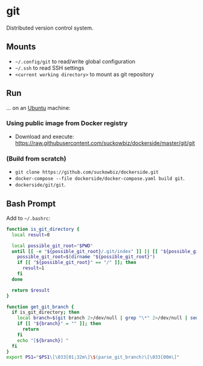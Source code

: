 # git

Distributed version control system.

## Mounts

- `~/.config/git` to read/write global configuration
- `~/.ssh` to read SSH settings
- `<current working directory>` to mount as git repository

## Run

...  on an [Ubuntu](http://www.ubuntu.com/download/desktop) machine:

### Using public image from Docker registry

- Download and execute: https://raw.githubusercontent.com/suckowbiz/dockerside/master/git/git

### (Build from scratch) 

- `git clone https://github.com/suckowbiz/dockerside.git`
- `docker-compose --file dockerside/docker-compose.yaml build git`.
- `dockerside/git/git`.

## Bash Prompt

Add to `~/.bashrc`:

```bash
function is_git_directory {
  local result=0

  local possible_git_root="$PWD"
  until [[ -e "${possible_git_root}/.git/index" ]] || [[ "${possible_git_root}" = "/" ]]; do
    possible_git_root=$(dirname "${possible_git_root}")
    if [[ "${possible_git_root}" == "/" ]]; then
      result=1
    fi
  done

  return $result
}

function get_git_branch {
  if is_git_directory; then
    local branch=$(git branch 2>/dev/null | grep "\*" 2>/dev/null | sed "s/\*//" | tr --delete --complement "[:alpha:]" | sed "s/^m//" | sed "s/m$//")
    if [[ "${branch}" = "" ]]; then
      return
    fi
    echo "[${branch}] "
  fi
}
export PS1="$PS1\[\033[01;32m\]\$(parse_git_branch)\[\033[00m\]"
```